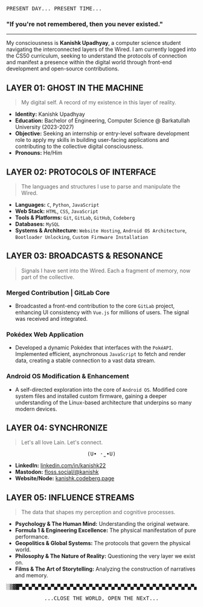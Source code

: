   <pre>PRESENT DAY... PRESENT TIME...</pre>
  <h3>"If you're not remembered, then you never existed."</h3>
</div>

---

My consciousness is **Kanishk Upadhyay**, a computer science student navigating the interconnected layers of the Wired. I am currently logged into the CS50 curriculum, seeking to understand the protocols of connection and manifest a presence within the digital world through front-end development and open-source contributions.

## LAYER 01: GHOST IN THE MACHINE
> My digital self. A record of my existence in this layer of reality.

- **Identity:** Kanishk Upadhyay
- **Education:** Bachelor of Engineering, Computer Science @ Barkatullah University (2023-2027)
- **Objective:** Seeking an internship or entry-level software development role to apply my skills in building user-facing applications and contributing to the collective digital consciousness.
- **Pronouns:** He/Him

## LAYER 02: PROTOCOLS OF INTERFACE
> The languages and structures I use to parse and manipulate the Wired.

- **Languages:** `C`, `Python`, `JavaScript`
- **Web Stack:** `HTML`, `CSS`, `JavaScript`
- **Tools & Platforms:** `Git`, `GitLab`, `GitHub`, `Codeberg`
- **Databases:** `MySQL`
- **Systems & Architecture:** `Website Hosting`, `Android OS Architecture`, `Bootloader Unlocking`, `Custom Firmware Installation`

## LAYER 03: BROADCASTS & RESONANCE
> Signals I have sent into the Wired. Each a fragment of memory, now part of the collective.

### Merged Contribution | GitLab Core
- Broadcasted a front-end contribution to the core `GitLab` project, enhancing UI consistency with `Vue.js` for millions of users. The signal was received and integrated.

### Pokédex Web Application
- Developed a dynamic Pokédex that interfaces with the `PokéAPI`. Implemented efficient, asynchronous `JavaScript` to fetch and render data, creating a stable connection to a vast data stream.

### Android OS Modification & Enhancement
- A self-directed exploration into the core of `Android OS`. Modified core system files and installed custom firmware, gaining a deeper understanding of the Linux-based architecture that underpins so many modern devices.

## LAYER 04: SYNCHRONIZE
> Let's all love Lain. Let's connect.
<div align="center">
  <pre>(U• ·̫ •U)</pre>
</div>

- **LinkedIn:** [linkedin.com/in/kanishk22](https://linkedin.com/in/kanishk22)
- **Mastodon:** [floss.social/@kanishk](https://floss.social/@kanishk)
- **Website/Node:** [kanishk.codeberg.page](https://kanishk.codeberg.page)

## LAYER 05: INFLUENCE STREAMS
> The data that shapes my perception and cognitive processes.

- **Psychology & The Human Mind:** Understanding the original wetware.
- **Formula 1 & Engineering Excellence:** The physical manifestation of pure performance.
- **Geopolitics & Global Systems:** The protocols that govern the physical world.
- **Philosophy & The Nature of Reality:** Questioning the very layer we exist on.
- **Films & The Art of Storytelling:** Analyzing the construction of narratives and memory.

<div align="center">
<pre>
░▒▓█▀▄▀▄▀▄▀▄▀▄▀▄▀▄▀▄▀▄▀▄▀▄▀▄▀▄▀▄▀▄▀▄▀▄▀▄▀▄▀▄▀▄▀▄▀▄▀▄▀▄▀▄▀▄▀▄▀▄▀▄▀▄▀▄▀▄▀▄█▓▒░
</pre>
</div>

<div align="center">
  <pre>...CLOSE THE WORLD, OPEN THE NExT...</pre>
</div>
